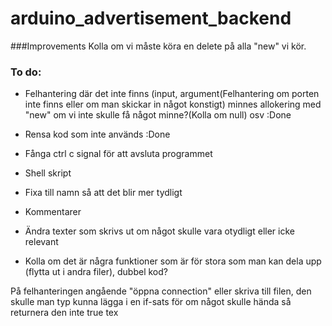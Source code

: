 # arduino_advertisement_backend

###Improvements
Kolla om vi måste köra en delete på alla "new" vi kör.

### To do: 
- Felhantering där det inte finns (input, argument(Felhantering om porten inte finns eller om man skickar in något konstigt) minnes allokering med "new" om vi inte skulle få något minne?(Kolla om null) osv
:Done

- Rensa kod som inte används
:Done

- Fånga ctrl c signal för att avsluta programmet

- Shell skript

- Fixa till namn så att det blir mer tydligt

- Kommentarer

- Ändra texter som skrivs ut om något skulle vara otydligt eller icke relevant

- Kolla om det är några funktioner som är för stora som man kan dela upp (flytta ut i andra filer), dubbel kod?




På felhanteringen angående "öppna connection" eller skriva till filen, den skulle man typ kunna lägga i en if-sats för om något skulle hända så returnera den inte true tex